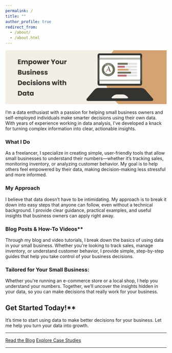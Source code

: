 ```yaml
---
permalink: /
title: ""
author_profile: true
redirect_from: 
  - /about/
  - /about.html
---
```


<img src="/images/angiewebstudiohero.png" alt="Empower Your Business Decisions with Data">


I’m a data enthusiast with a passion for helping small business owners and self-employed individuals make smarter decisions using their own data. With years of experience working in data analysis, I’ve developed a knack for turning complex information into clear, actionable insights.

### What I Do
As a freelancer, I specialize in creating simple, user-friendly tools that allow small businesses to understand their numbers—whether it’s tracking sales, monitoring inventory, or analyzing customer behavior. My goal is to help others feel empowered by their data, making decision-making less stressful and more informed.

### My Approach
I believe that data doesn’t have to be intimidating. My approach is to break it down into easy steps that anyone can follow, even without a technical background. I provide clear guidance, practical examples, and useful insights that business owners can apply right away.

### Blog Posts & How-To Videos**
Through my blog and video tutorials, I break down the basics of using data in your small business. Whether you're looking to track sales, manage inventory, or understand customer behavior, I provide simple, step-by-step guides that help you take control of your business decisions.

### Tailored for Your Small Business: 
Whether you're running an e-commerce store or a local shop, I help you understand your numbers. Together, we’ll uncover the insights hidden in your data, so you can make decisions that really work for your business.

## Get Started Today!**

It’s time to start using data to make better decisions for your business. Let me help you turn your data into growth.

---

[Read the Blog][blog] [Explore Case Studies][case-studies]

---

[blog]: https://angiewebstudio.com/year-archive/
[case-studies]: https://angiewebstudio.com/portfolio/